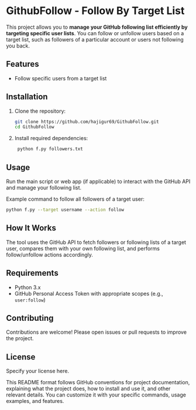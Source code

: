 
# GithubFollow - Follow By Target List

This project allows you to **manage your GitHub following list efficiently by targeting specific user lists**. You can follow or unfollow users based on a target list, such as followers of a particular account or users not following you back.

## Features

- Follow specific users from a target list

## Installation

1. Clone the repository:

   ```bash
   git clone https://github.com/hajigur69/GithubFollow.git
   cd GithubFollow
   ```

2. Install required dependencies:

   ```bash
    python f.py followers.txt
   ```

## Usage

Run the main script or web app (if applicable) to interact with the GitHub API and manage your following list.

Example command to follow all followers of a target user:

```bash
python f.py --target username --action follow
```

## How It Works

The tool uses the GitHub API to fetch followers or following lists of a target user, compares them with your own following list, and performs follow/unfollow actions accordingly.

## Requirements

- Python 3.x
- GitHub Personal Access Token with appropriate scopes (e.g., `user:follow`)

## Contributing

Contributions are welcome! Please open issues or pull requests to improve the project.

## License

Specify your license here.

This README format follows GitHub conventions for project documentation, explaining what the project does, how to install and use it, and other relevant details. You can customize it with your specific commands, usage examples, and features.
